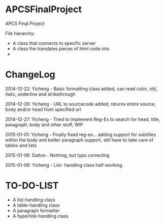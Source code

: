 APCSFinalProject
================

APCS Final Project

File hierarchy:
* A class that connects to specific server
* A class the translates pieces of html code into 
*

ChangeLog
=========

2014-12-22: Yicheng - Basic formatting class added, can read color, old, italic, underline and strikethrough

2014-12-26: Yicheng - URL to sourcecode added, returns entire source, body and/or head from specified url

2014-12-27: Yicheng - Tried to implement Reg-Ex to search for head, title, paragraph, body and other stuff, WIP

2015-01-01: Yicheng - Finally fixed reg-ex... adding support for subtitles within the body and better paragraph support, still have to take care of tables and lists

2015-01-06: Dalton - Nothing, but typo correcting

2015-01-06: Yicheng - List- handling class half-working.

TO-DO-LIST
===========
* A list-handling class
* A table-handling class
* A paragraph formatter
* A hyperlink-handling class
